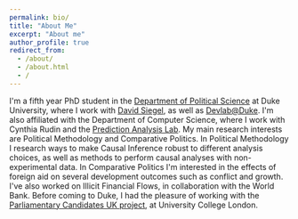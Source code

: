 ```yaml
---
permalink: bio/
title: "About Me"
excerpt: "About me"
author_profile: true
redirect_from: 
  - /about/
  - /about.html
  - /
---
```


I'm a fifth year PhD student in the [Department of Political Science](https://polisci.duke.edu/) at Duke University, where I work with [David Siegel](http://people.duke.edu/~das76/), as well as [Devlab@Duke](https://www.devlabduke.com/). I'm also affiliated with the Department of Computer Science, where I work with Cynthia Rudin and the [Prediction Analysis Lab](https://users.cs.duke.edu/~cynthia/lab.html). My main research interests are Political Methodology and Comparative Politics. In Political Methodology I research ways to make Causal Inference robust to different analysis choices, as well as methods to perform causal analyses with non-experimental data. In Comparative Politics I'm interested in the effects of foreign aid on several development outcomes such as conflict and growth. I've also worked on Illicit Financial Flows, in collaboration with the World Bank. Before coming to Duke, I had the pleasure of working with the [Parliamentary Candidates UK project](http://parliamentarycandidates.org/), at University College London.